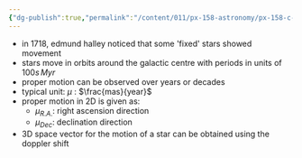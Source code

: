 ```yaml
---
{"dg-publish":true,"permalink":"/content/011/px-158-astronomy/px-158-c-angles-and-parallax/px-158-c2-proper-motion/","noteIcon":"1","created":"2025-08-27T13:14:04.952+01:00","updated":"2024-11-26T20:13:09.000+00:00"}
---
```


- in 1718, edmund halley noticed that some 'fixed' stars showed movement
- stars move in orbits around the galactic centre with periods in units of $100s \, Myr$
- proper motion can be observed over years or decades
- typical unit: $\mu$ : $\frac{mas}{year}$
- proper motion in 2D is given as:
	- ${} \mu_{R.A.} :$ right ascension direction
	- $\mu_{Dec}:$ declination direction
- 3D space vector for the motion of a star can be obtained using the doppler shift